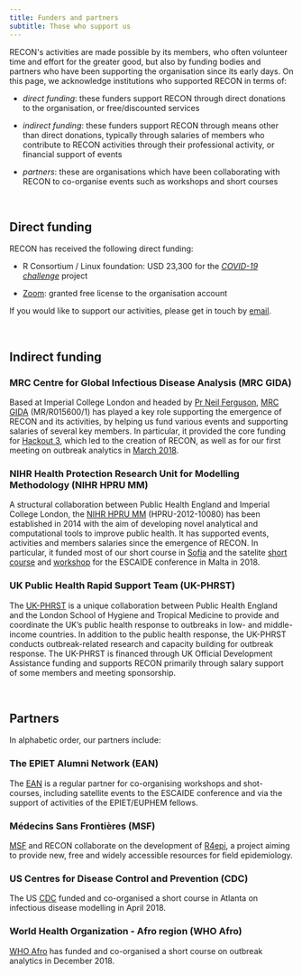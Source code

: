 ```yaml
---
title: Funders and partners
subtitle: Those who support us
---
```


RECON's activities are made possible by its members, who often volunteer time
and effort for the greater good, but also by funding bodies and partners who
have been supporting the organisation since its early days. On this page, we
acknowledge institutions who supported RECON in terms of:

* *direct funding*: these funders support RECON through direct donations to the
  organisation, or free/discounted services

* *indirect funding*: these funders support RECON through means other than
  direct donations, typically through salaries of members who contribute to
  RECON activities through their professional activity, or financial support of
  events
  
* *partners*: these are organisations which have been collaborating with RECON
  to co-organise events such as workshops and short courses
  


<br>

## Direct funding

RECON has received the following direct funding: 

* R Consortium / Linux foundation: USD 23,300 for the [*COVID-19 challenge*](https://www.repidemicsconsortium.org/2020-06-09-covid-challenge/)
  project
  
* [Zoom](https://zoom.us): granted free license to the organisation account


If you would like to support our activities, please get in touch by
[email](mailto:thibautjombart@gmail.com).



<br>

## Indirect funding

### MRC Centre for Global Infectious Disease Analysis (MRC GIDA)

Based at Imperial College London and headed by 
[Pr Neil Ferguson](https://www.imperial.ac.uk/people/neil.ferguson), 
[MRC GIDA](https://www.imperial.ac.uk/mrc-global-infectious-disease-analysis/about-us/) 
(MR/R015600/1) has played a key role supporting the emergence of RECON and its
activities, by helping us fund various events and supporting salaries of several
key members. In particular, it provided the core funding for
[Hackout 3](http://hackout3.ropensci.org/), which led to
the creation of RECON, as well as for our first meeting on outbreak analytics in
[March 2018](https://recon-gathering-march2018.netlify.com/).



### NIHR Health Protection Research Unit for Modelling Methodology (NIHR HPRU MM)

A structural collaboration between Public Health England and Imperial College
London, the [NIHR HPRU MM](https://www.imperial.ac.uk/hpru-modelling)
(HPRU-2012-10080) has been established in 2014 with the aim of developing novel
analytical and computational tools to improve public health. It has supported
events, activities and members salaries since the emergence of RECON. In
particular, it funded most of our short course in
[Sofia](https://recon-sofia-2018.netlify.com/) and the satelite 
[short course](https://recon-malta-2018.netlify.com/) and
[workshop](https://recon-hackfest-3.netlify.com/) for the ESCAIDE conference in
Malta in 2018.



### UK Public Health Rapid Support Team (UK-PHRST)

The [UK-PHRST](https://www.lshtm.ac.uk/UKPHRST) is a unique collaboration
between Public Health England and the London School of Hygiene and Tropical
Medicine to provide and coordinate the UK’s public health response to outbreaks
in low- and middle-income countries. In addition to the public health response,
the UK-PHRST conducts outbreak-related research and capacity building for
outbreak response. The UK-PHRST is financed through UK Official Development
Assistance funding and supports RECON primarily through salary support of some
members and meeting sponsorship.





<br>

## Partners

In alphabetic order, our partners include:

### The EPIET Alumni Network (EAN)

The [EAN](https://epietalumni.net/) is a regular partner for co-organising
workshops and shot-courses, including satellite events to the ESCAIDE conference
and via the support of activities of the EPIET/EUPHEM fellows.


### Médecins Sans Frontières (MSF)

[MSF](https://www.msf.org.uk/) and RECON collaborate on the development of 
[R4epi](https://blogs.msf.org/bloggers/larissa/innovation-introducing-r4epis), 
a project aiming to provide new, free and widely accessible resources for field 
epidemiology.


### US Centres for Disease Control and Prevention (CDC)

The US [CDC](https://www.cdc.gov/) funded and co-organised a short course in
Atlanta on infectious disease modelling in April 2018.


### World Health Organization - Afro region (WHO Afro)

[WHO Afro](https://www.afro.who.int/) has funded and co-organised a short course
on outbreak analytics in December 2018.

